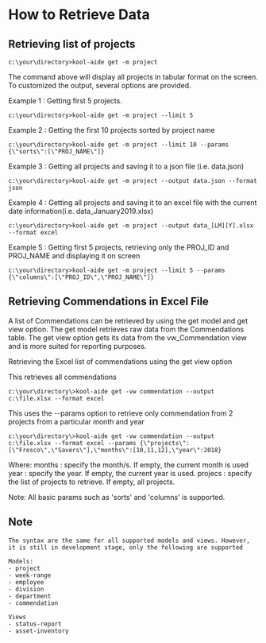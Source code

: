 # How to Retrieve Data

## Retrieving list of projects

```
c:\your\directory>kool-aide get -m project 
```
The command above will display all projects in tabular format on the screen. To customized the output, several options are provided.

Example 1 : Getting first 5 projects. 

```
c:\your\directory>kool-aide get -m project --limit 5
```

Example 2 : Getting the first 10 projects sorted by project name 
```
c:\your\directory>kool-aide get -m project --limit 10 --params {\"sorts\":[\"PROJ_NAME\"]}
```

Example 3 : Getting all projects and saving it to a json file (i.e. data.json)
```
c:\your\directory>kool-aide get -m project --output data.json --format json
```

Example 4 : Getting all projects and saving it to an excel file with the current date information(i.e. data_January2019.xlsx)
```
c:\your\directory>kool-aide get -m project --output data_[LM][Y].xlsx --format excel
```

Example 5 : Getting first 5 projects, retrieving only the PROJ_ID and PROJ_NAME and displaying it on screen
```
c:\your\directory>kool-aide get -m project --limit 5 --params {\"columns\":[\"PROJ_ID\",\"PROJ_NAME\"]}
```
## Retrieving Commendations in Excel File

A list of Commendations can be retrieved by using the get model and get view option. The get model retrieves raw data from the Commendations table.  The get view option gets its data from the vw_Commendation view and is more suited for reporting purposes.

Retrieving the Excel list of commendations using the get view option

This retrieves all commendations
```
c:\your\directory\>kool-aide get -vw commendation --output c:\file.xlsx --format excel
```

This uses the --params option to retrieve only commendation from 2 projects from a particular month and year
```
c:\your\directory\>kool-aide get -vw commendation --output c:\file.xlsx --format excel --params {\"projects\":[\"Fresco\",\"Savers\"],\"months\":[10,11,12],\"year\":2018}
```
Where:
months : specify the month/s. If empty, the current month is used
year : specify the year. If empty, the current year is used.
projecs : specify the list of projects to retrieve. If empty, all projects.

Note:
All basic params such as 'sorts' and 'columns' is supported. 


## Note
```
The syntax are the same for all supported models and views. However, it is still in development stage, only the following are supported

Models:
- project
- week-range
- employee
- division
- department
- commendation

Views
- status-report
- asset-inventory

```